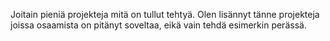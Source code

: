 Joitain pieniä projekteja mitä on tullut tehtyä.
Olen lisännyt tänne projekteja joissa osaamista on pitänyt soveltaa, eikä vain tehdä esimerkin perässä. 
